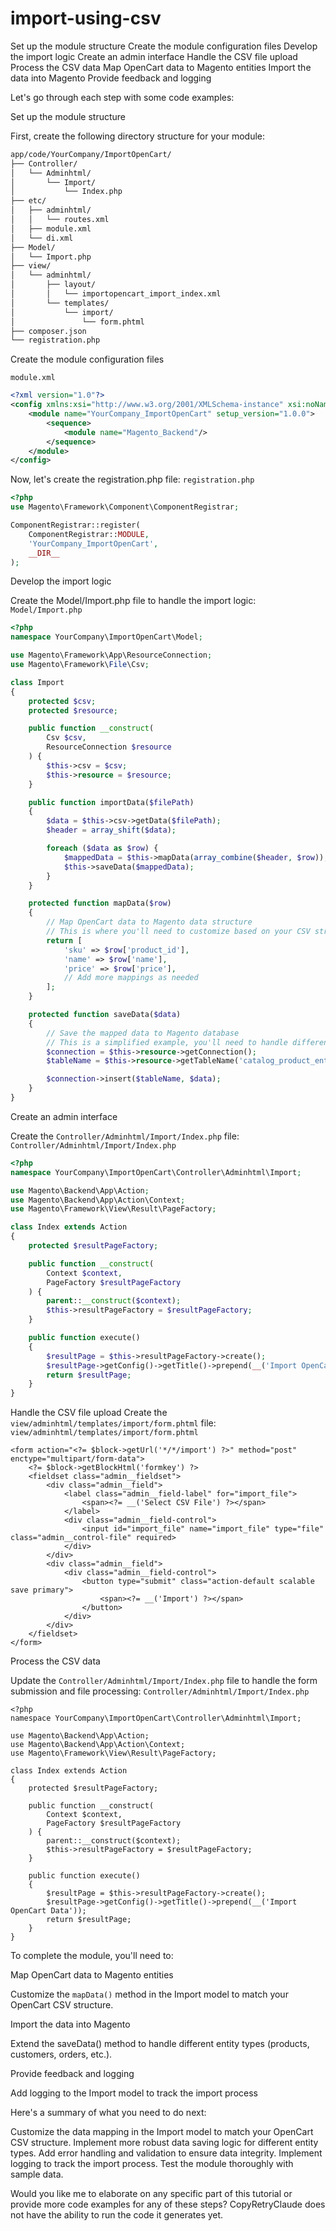 # import-using-csv

Set up the module structure
Create the module configuration files
Develop the import logic
Create an admin interface
Handle the CSV file upload
Process the CSV data
Map OpenCart data to Magento entities
Import the data into Magento
Provide feedback and logging

Let's go through each step with some code examples:

Set up the module structure

First, create the following directory structure for your module:


```bash
app/code/YourCompany/ImportOpenCart/
├── Controller/
│   └── Adminhtml/
│       └── Import/
│           └── Index.php
├── etc/
│   ├── adminhtml/
│   │   └── routes.xml
│   ├── module.xml
│   └── di.xml
├── Model/
│   └── Import.php
├── view/
│   └── adminhtml/
│       ├── layout/
│       │   └── importopencart_import_index.xml
│       └── templates/
│           └── import/
│               └── form.phtml
├── composer.json
└── registration.php
```

Create the module configuration files

`module.xml`

```xml
<?xml version="1.0"?>
<config xmlns:xsi="http://www.w3.org/2001/XMLSchema-instance" xsi:noNamespaceSchemaLocation="urn:magento:framework:Module/etc/module.xsd">
    <module name="YourCompany_ImportOpenCart" setup_version="1.0.0">
        <sequence>
            <module name="Magento_Backend"/>
        </sequence>
    </module>
</config>
```

Now, let's create the registration.php file:
`registration.php`

```php
<?php
use Magento\Framework\Component\ComponentRegistrar;

ComponentRegistrar::register(
    ComponentRegistrar::MODULE,
    'YourCompany_ImportOpenCart',
    __DIR__
);
```

Develop the import logic

Create the Model/Import.php file to handle the import logic:
`Model/Import.php`

```php
<?php
namespace YourCompany\ImportOpenCart\Model;

use Magento\Framework\App\ResourceConnection;
use Magento\Framework\File\Csv;

class Import
{
    protected $csv;
    protected $resource;

    public function __construct(
        Csv $csv,
        ResourceConnection $resource
    ) {
        $this->csv = $csv;
        $this->resource = $resource;
    }

    public function importData($filePath)
    {
        $data = $this->csv->getData($filePath);
        $header = array_shift($data);

        foreach ($data as $row) {
            $mappedData = $this->mapData(array_combine($header, $row));
            $this->saveData($mappedData);
        }
    }

    protected function mapData($row)
    {
        // Map OpenCart data to Magento data structure
        // This is where you'll need to customize based on your CSV structure
        return [
            'sku' => $row['product_id'],
            'name' => $row['name'],
            'price' => $row['price'],
            // Add more mappings as needed
        ];
    }

    protected function saveData($data)
    {
        // Save the mapped data to Magento database
        // This is a simplified example, you'll need to handle different entity types
        $connection = $this->resource->getConnection();
        $tableName = $this->resource->getTableName('catalog_product_entity');

        $connection->insert($tableName, $data);
    }
}
```

Create an admin interface

Create the `Controller/Adminhtml/Import/Index.php` file:
`Controller/Adminhtml/Import/Index.php`

```php
<?php
namespace YourCompany\ImportOpenCart\Controller\Adminhtml\Import;

use Magento\Backend\App\Action;
use Magento\Backend\App\Action\Context;
use Magento\Framework\View\Result\PageFactory;

class Index extends Action
{
    protected $resultPageFactory;

    public function __construct(
        Context $context,
        PageFactory $resultPageFactory
    ) {
        parent::__construct($context);
        $this->resultPageFactory = $resultPageFactory;
    }

    public function execute()
    {
        $resultPage = $this->resultPageFactory->create();
        $resultPage->getConfig()->getTitle()->prepend(__('Import OpenCart Data'));
        return $resultPage;
    }
}
```

Handle the CSV file upload
Create the `view/adminhtml/templates/import/form.phtml` file:
`view/adminhtml/templates/import/form.phtml`

```phtml
<form action="<?= $block->getUrl('*/*/import') ?>" method="post" enctype="multipart/form-data">
    <?= $block->getBlockHtml('formkey') ?>
    <fieldset class="admin__fieldset">
        <div class="admin__field">
            <label class="admin__field-label" for="import_file">
                <span><?= __('Select CSV File') ?></span>
            </label>
            <div class="admin__field-control">
                <input id="import_file" name="import_file" type="file" class="admin__control-file" required>
            </div>
        </div>
        <div class="admin__field">
            <div class="admin__field-control">
                <button type="submit" class="action-default scalable save primary">
                    <span><?= __('Import') ?></span>
                </button>
            </div>
        </div>
    </fieldset>
</form>

```




Process the CSV data

Update the `Controller/Adminhtml/Import/Index.php` file to handle the form submission and file processing:
`Controller/Adminhtml/Import/Index.php`

```
<?php
namespace YourCompany\ImportOpenCart\Controller\Adminhtml\Import;

use Magento\Backend\App\Action;
use Magento\Backend\App\Action\Context;
use Magento\Framework\View\Result\PageFactory;

class Index extends Action
{
    protected $resultPageFactory;

    public function __construct(
        Context $context,
        PageFactory $resultPageFactory
    ) {
        parent::__construct($context);
        $this->resultPageFactory = $resultPageFactory;
    }

    public function execute()
    {
        $resultPage = $this->resultPageFactory->create();
        $resultPage->getConfig()->getTitle()->prepend(__('Import OpenCart Data'));
        return $resultPage;
    }
}
```


To complete the module, you'll need to:

Map OpenCart data to Magento entities

Customize the `mapData()` method in the Import model to match your OpenCart CSV structure.


Import the data into Magento

Extend the saveData() method to handle different entity types (products, customers, orders, etc.).


Provide feedback and logging

Add logging to the Import model to track the import process

Here's a summary of what you need to do next:

Customize the data mapping in the Import model to match your OpenCart CSV structure.
Implement more robust data saving logic for different entity types.
Add error handling and validation to ensure data integrity.
Implement logging to track the import process.
Test the module thoroughly with sample data.

Would you like me to elaborate on any specific part of this tutorial or provide more code examples for any of these steps? CopyRetryClaude does not have the ability to run the code it generates yet.

